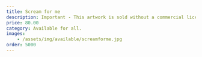 ```yaml
---
title: Scream for me
description: Important - This artwork is sold without a commercial license (Personal use only). You may use it for personal display, or posts only. You may not use it for book covers, promotional material, merchandise, or any other commercial purposes.
price: 80.00
category: Available for all.
images: 
    - /assets/img/available/screamforme.jpg
order: 5000
---
```

